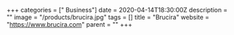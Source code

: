 +++
categories = [" Business"]
date = 2020-04-14T18:30:00Z
description = ""
image = "/products/brucira.jpg"
tags = []
title = "Brucira"
website = "https://www.brucira.com"
parent = ""
+++
